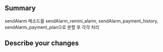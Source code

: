 ## Summary
sendAlarm 메소드를 sendAlarm_remini_alarm, sendAlarm_payment_history, sendAlarm_payment_plan으로 분할 후 각각 처리
## Describe your changes
